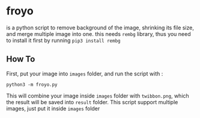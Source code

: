 # froyo
is a python script to remove background of the image, shrinking its file size, and merge multiple image into one.
this needs `rembg` library, thus you need to install it first by running `pip3 install rembg`

## How To

First, put your image into `images` folder, and run the script with : 
```
python3 -m froyo.py
```

This will combine your image inside `images` folder with `twibbon.png`, which the result will be saved into `result` folder.
This script support multiple images, just put it inside `images` folder
